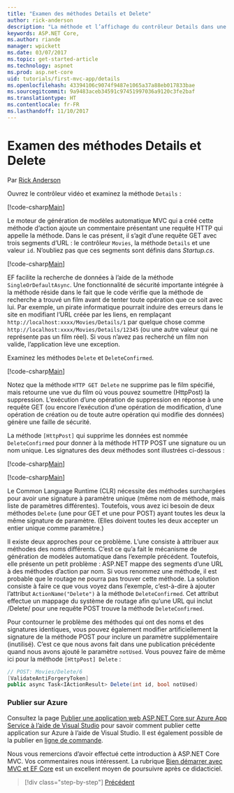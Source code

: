 ```yaml
---
title: "Examen des méthodes Details et Delete"
author: rick-anderson
description: "La méthode et l’affichage du contrôleur Details dans une application ASP.NET Core MVC de base."
keywords: ASP.NET Core,
ms.author: riande
manager: wpickett
ms.date: 03/07/2017
ms.topic: get-started-article
ms.technology: aspnet
ms.prod: asp.net-core
uid: tutorials/first-mvc-app/details
ms.openlocfilehash: 43394106c9074f9487e1065a37a88eb017833bae
ms.sourcegitcommit: 9a9483aceb34591c97451997036a9120c3fe2baf
ms.translationtype: HT
ms.contentlocale: fr-FR
ms.lasthandoff: 11/10/2017
---
```

# <a name="examining-the-details-and-delete-methods"></a>Examen des méthodes Details et Delete

Par [Rick Anderson](https://twitter.com/RickAndMSFT)

Ouvrez le contrôleur vidéo et examinez la méthode `Details` :

[!code-csharp[Main](start-mvc/sample/MvcMovie/Controllers/MoviesController.cs?name=snippet_details)]

Le moteur de génération de modèles automatique MVC qui a créé cette méthode d’action ajoute un commentaire présentant une requête HTTP qui appelle la méthode. Dans le cas présent, il s’agit d’une requête GET avec trois segments d’URL : le contrôleur `Movies`, la méthode `Details` et une valeur `id`. N’oubliez pas que ces segments sont définis dans *Startup.cs*.

[!code-csharp[Main](start-mvc/sample/MvcMovie/Startup.cs?highlight=5&name=snippet_1)]

EF facilite la recherche de données à l’aide de la méthode `SingleOrDefaultAsync`. Une fonctionnalité de sécurité importante intégrée à la méthode réside dans le fait que le code vérifie que la méthode de recherche a trouvé un film avant de tenter toute opération que ce soit avec lui. Par exemple, un pirate informatique pourrait induire des erreurs dans le site en modifiant l’URL créée par les liens, en remplaçant `http://localhost:xxxx/Movies/Details/1` par quelque chose comme `http://localhost:xxxx/Movies/Details/12345` (ou une autre valeur qui ne représente pas un film réel). Si vous n’avez pas recherché un film non valide, l’application lève une exception.

Examinez les méthodes `Delete` et `DeleteConfirmed`.

[!code-csharp[Main](start-mvc/sample/MvcMovie/Controllers/MoviesController.cs?name=snippet_delete)]

Notez que la méthode `HTTP GET Delete` ne supprime pas le film spécifié, mais retourne une vue du film où vous pouvez soumettre (HttpPost) la suppression. L’exécution d’une opération de suppression en réponse à une requête GET (ou encore l’exécution d’une opération de modification, d’une opération de création ou de toute autre opération qui modifie des données) génère une faille de sécurité.

La méthode `[HttpPost]` qui supprime les données est nommée `DeleteConfirmed` pour donner à la méthode HTTP POST une signature ou un nom unique. Les signatures des deux méthodes sont illustrées ci-dessous :

[!code-csharp[Main](start-mvc/sample/MvcMovie/Controllers/MoviesController.cs?name=snippet_delete2)]

[!code-csharp[Main](start-mvc/sample/MvcMovie/Controllers/MoviesController.cs?name=snippet_delete3)]


Le Common Language Runtime (CLR) nécessite des méthodes surchargées pour avoir une signature à paramètre unique (même nom de méthode, mais liste de paramètres différentes). Toutefois, vous avez ici besoin de deux méthodes `Delete` (une pour GET et une pour POST) ayant toutes les deux la même signature de paramètre. (Elles doivent toutes les deux accepter un entier unique comme paramètre.)

Il existe deux approches pour ce problème. L’une consiste à attribuer aux méthodes des noms différents. C’est ce qu’a fait le mécanisme de génération de modèles automatique dans l’exemple précédent. Toutefois, elle présente un petit problème : ASP.NET mappe des segments d’une URL à des méthodes d’action par nom. Si vous renommez une méthode, il est probable que le routage ne pourra pas trouver cette méthode. La solution consiste à faire ce que vous voyez dans l’exemple, c’est-à-dire à ajouter l’attribut `ActionName("Delete")` à la méthode `DeleteConfirmed`. Cet attribut effectue un mappage du système de routage afin qu’une URL qui inclut /Delete/ pour une requête POST trouve la méthode `DeleteConfirmed`.

Pour contourner le problème des méthodes qui ont des noms et des signatures identiques, vous pouvez également modifier artificiellement la signature de la méthode POST pour inclure un paramètre supplémentaire (inutilisé). C’est ce que nous avons fait dans une publication précédente quand nous avons ajouté le paramètre `notUsed`. Vous pouvez faire de même ici pour la méthode `[HttpPost] Delete` :

```csharp
// POST: Movies/Delete/6
[ValidateAntiForgeryToken]
public async Task<IActionResult> Delete(int id, bool notUsed)
```

### <a name="publish-to-azure"></a>Publier sur Azure

Consultez la page [Publier une application web ASP.NET Core sur Azure App Service à l’aide de Visual Studio](xref:tutorials/publish-to-azure-webapp-using-vs) pour savoir comment publier cette application sur Azure à l’aide de Visual Studio.  Il est également possible de la publier en [ligne de commande](xref:tutorials/publish-to-azure-webapp-using-cli).

Nous vous remercions d’avoir effectué cette introduction à ASP.NET Core MVC. Vos commentaires nous intéressent. La rubrique [Bien démarrer avec MVC et EF Core](xref:data/ef-mvc/intro) est un excellent moyen de poursuivre après ce didacticiel.

>[!div class="step-by-step"]
[Précédent](validation.md)
